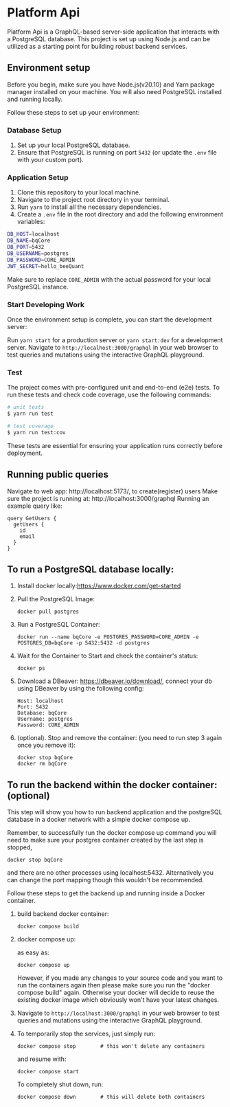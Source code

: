 # Platform Api
Platform Api is a GraphQL-based server-side application that interacts with a PostgreSQL database. This project is set up using Node.js and can be utilized as a starting point for building robust backend services.

## Environment setup

Before you begin, make sure you have Node.js(v20.10) and Yarn package manager installed on your machine. You will also need PostgreSQL installed and running locally.

Follow these steps to set up your environment:

### Database Setup

1. Set up your local PostgreSQL database.
2. Ensure that PostgreSQL is running on port `5432` (or update the `.env` file with your custom port).

### Application Setup

1. Clone this repository to your local machine.
2. Navigate to the project root directory in your terminal.
3. Run `yarn` to install all the necessary dependencies.
4. Create a `.env` file in the root directory and add the following environment variables:

```sh
DB_HOST=localhost
DB_NAME=bqCore
DB_PORT=5432
DB_USERNAME=postgres
DB_PASSWORD=CORE_ADMIN
JWT_SECRET=hello_beeQuant
```

Make sure to replace `CORE_ADMIN` with the actual password for your local PostgreSQL instance.

### Start Developing Work

Once the environment setup is complete, you can start the development server:

Run `yarn start` for a production server or `yarn start:dev` for a development server.
Navigate to `http://localhost:3000/graphql` in your web browser to test queries and mutations using the interactive GraphQL playground.

### Test

The project comes with pre-configured unit and end-to-end (e2e) tests. To run these tests and check code coverage, use the following commands:

```bash
# unit tests
$ yarn run test

# test coverage
$ yarn run test:cov
```

These tests are essential for ensuring your application runs correctly before deployment.


## Running public queries 
Navigate to web app: http://localhost:5173/, to create(register) users
Make sure the project is running at: http://localhost:3000/graphql
Running an example query like:

```
query GetUsers {
  getUsers {
    id
    email
  }
}
```

## To run a PostgreSQL database locally:

1. Install docker locally:https://www.docker.com/get-started
2. Pull the PostgreSQL Image:
   ```
   docker pull postgres
   ```
3. Run a PostgreSQL Container:
   ```
   docker run --name bqCore -e POSTGRES_PASSWORD=CORE_ADMIN -e POSTGRES_DB=bqCore -p 5432:5432 -d postgres
   ```

4. Wait for the Container to Start and check the container's status:

   ```
   docker ps
   ```

5. Download a DBeaver: https://dbeaver.io/download/, connect your db using DBeaver by using the following config:
   ```
   Host: localhost
   Port: 5432
   Database: bqCore
   Username: postgres
   Password: CORE_ADMIN
   ```

6. (optional). Stop and remove the container: (you need to run step 3 again once you remove it):
   ```
   docker stop bqCore
   docker rm bqCore
   ```

## To run the backend within the docker container:(optional)
This step will show you how to run backend application and the postgreSQL database in a docker network with a simple docker compose up.

Remember, to successfully run the docker compose up command you will need to make sure your postgres container created by the last step is stopped,
   ```
   docker stop bqCore
   ```
and there are no other processes using localhost:5432. Alternatively you can change the port mapping though this wouldn't be recommended.

Follow these steps to get the backend up and running inside a Docker container.

1. build backend docker container:
   ```
   docker compose build
   ```

2. docker compose up: 

   as easy as:
   ```
   docker compose up
   ```

   However, if you made any changes to your source code and you want to run the containers again then please make sure you run the "docker compose build" again. Otherwise your docker will decide to reuse the existing docker image which obviously won't have your latest changes.
3. Navigate to `http://localhost:3000/graphql` in your web browser to test queries and mutations using the interactive GraphQL playground. 
4. To temporarily stop the services, just simply run:
   ```
   docker compose stop        # this won't delete any containers
   ```
   and resume with:
   ```
   docker compose start
   ```
   To completely shut down, run:
   ```
   docker compose down        # this will delete both containers
   ```